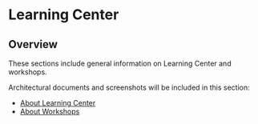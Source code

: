 # Learning Center <!-- For VMware style, write all headers in sentence case. -->

##   <!-- Add an anchor ID unless you have reason not to: |<a id="NAME"></a>| -->Overview
These sections include general information on<!-- |information about| is preferred. --><!-- |information about| is preferred. --> Learning Center and workshops.

Architectural documents and screenshots will<!-- Avoid |will|: present tense is preferred. --> be included in<!-- Consider deleting |included|. --> this section:

- [About Learning Center](about-learning-center.md)
- [About Workshops](about-workshops.md)
